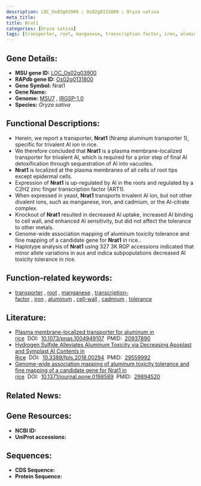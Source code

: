 ```yaml
---
description: LOC_Os02g03900 ; Os02g0131800 ; Oryza sativa
meta_title:
title: Nrat1
categories: [Oryza sativa]
tags: [transporter, root, manganese, transcription factor, iron, aluminum, cell wall, cadmium, tolerance]
---
```


## Gene Details:
- **MSU gene ID:** [LOC_Os02g03900](http://rice.uga.edu/cgi-bin/ORF_infopage.cgi?orf=LOC_Os02g03900)  
- **RAPdb gene ID:** [Os02g0131800](https://rapdb.dna.affrc.go.jp/locus/?name=Os02g0131800)  
- **Gene Symbol:** Nrat1
- **Gene Name:**
- **Genome:**  [MSU7](http://rice.uga.edu/)&nbsp;,&nbsp;[IRGSP-1.0](https://rapdb.dna.affrc.go.jp/download/irgsp1.html)
- **Species:** *Oryza sativa*

## Functional Descriptions:
   - Herein, we report a transporter, **Nrat1** (Nramp aluminum transporter 1), specific for trivalent Al ion in rice.
   - We therefore concluded that **Nrat1** is a plasma membrane-localized transporter for trivalent Al, which is required for a prior step of final Al detoxification through sequestration of Al into vacuoles.
   - **Nrat1** is localized at the plasma membranes of all cells of root tips except epidermal cells.
   - Expression of **Nrat1** is up-regulated by Al in the roots and regulated by a C2H2 zinc finger transcription factor (ART1).
   - When expressed in yeast, **Nrat1** transports trivalent Al ion, but not other divalent ions, such as manganese, iron, and cadmium, or the Al-citrate complex.
   - Knockout of **Nrat1** resulted in decreased Al uptake, increased Al binding to cell wall, and enhanced Al sensitivity, but did not affect the tolerance to other metals.
   - Genome-wide association mapping of aluminum toxicity tolerance and fine mapping of a candidate gene for **Nrat1** in rice..
   - Haplotype analysis of **Nrat1** using 327 3K RGP accessions indicated that minor allele variations in aus and indica subpopulations decreased Al toxicity tolerance in rice.

## Function-related keywords:
   - [transporter](/tags/transporter/)&nbsp;,&nbsp;[root](/tags/root/)&nbsp;,&nbsp;[manganese](/tags/manganese/)&nbsp;,&nbsp;[transcription-factor](/tags/transcription-factor/)&nbsp;,&nbsp;[iron](/tags/iron/)&nbsp;,&nbsp;[aluminum](/tags/aluminum/)&nbsp;,&nbsp;[cell-wall](/tags/cell-wall/)&nbsp;,&nbsp;[cadmium](/tags/cadmium/)&nbsp;,&nbsp;[tolerance](/tags/tolerance/)

## Literature:
   - [Plasma membrane-localized transporter for aluminum in rice](https://www.doi.org/10.1073/pnas.1004949107)&nbsp;&nbsp;DOI:&nbsp;&nbsp;[10.1073/pnas.1004949107](https://www.doi.org/10.1073/pnas.1004949107)&nbsp;&nbsp;PMID:&nbsp;&nbsp;[20937890](https://pubmed.ncbi.nlm.nih.gov/20937890/)
   - [Hydrogen Sulfide Alleviates Aluminum Toxicity via Decreasing Apoplast and Symplast Al Contents in Rice](https://www.doi.org/10.3389/fpls.2018.00294)&nbsp;&nbsp;DOI:&nbsp;&nbsp;[10.3389/fpls.2018.00294](https://www.doi.org/10.3389/fpls.2018.00294)&nbsp;&nbsp;PMID:&nbsp;&nbsp;[29559992](https://pubmed.ncbi.nlm.nih.gov/29559992/)
   - [Genome-wide association mapping of aluminum toxicity tolerance and fine mapping of a candidate gene for Nrat1 in rice](https://www.doi.org/10.1371/journal.pone.0198589)&nbsp;&nbsp;DOI:&nbsp;&nbsp;[10.1371/journal.pone.0198589](https://www.doi.org/10.1371/journal.pone.0198589)&nbsp;&nbsp;PMID:&nbsp;&nbsp;[29894520](https://pubmed.ncbi.nlm.nih.gov/29894520/)

## Related News:

## Gene Resources:
- **NCBI ID:**  []()
- **UniProt accessions:** [](https://www.uniprot.org/uniprotkb//entry)

## Sequences:
- **CDS Sequence:**
- **Protein Sequence:**
